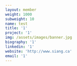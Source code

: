 ```yaml
---
layout: member
weight: 1000
subweight: 10
name: test
title: '1'
project: '1'
img: /assets/images/banner.jpg
biography: '1'
linkedin: '1'
website: 'http://www.siang.ca'
email: '1'
---
```


